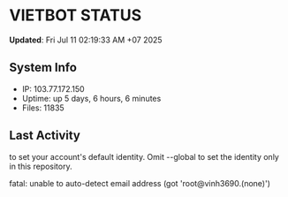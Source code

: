# VIETBOT STATUS
**Updated**: Fri Jul 11 02:19:33 AM +07 2025

## System Info
- IP: 103.77.172.150
- Uptime: up 5 days, 6 hours, 6 minutes
- Files: 11835

## Last Activity

to set your account's default identity.
Omit --global to set the identity only in this repository.

fatal: unable to auto-detect email address (got 'root@vinh3690.(none)')
